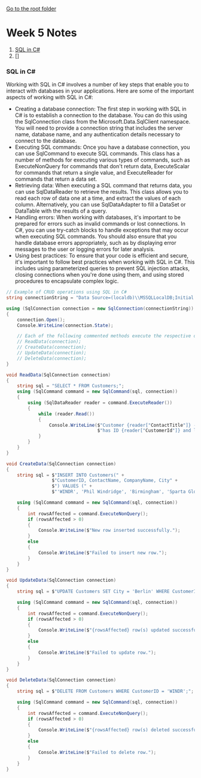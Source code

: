 [Go to the root folder](https://github.com/RicardoGoncalves-CS/Sparta)

# Week 5 Notes

1. [SQL in C#]()
2. []

### SQL in C#

Working with SQL in C# involves a number of key steps that enable you to interact with databases in your applications. Here are some of the important aspects of working with SQL in C#:

- Creating a database connection: The first step in working with SQL in C# is to establish a connection to the database. You can do this using the SqlConnection class from the Microsoft.Data.SqlClient namespace. You will need to provide a connection string that includes the server name, database name, and any authentication details necessary to connect to the database.
- Executing SQL commands: Once you have a database connection, you can use SqlCommand to execute SQL commands. This class has a number of methods for executing various types of commands, such as ExecuteNonQuery for commands that don't return data, ExecuteScalar for commands that return a single value, and ExecuteReader for commands that return a data set.
- Retrieving data: When executing a SQL command that returns data, you can use SqlDataReader to retrieve the results. This class allows you to read each row of data one at a time, and extract the values of each column. Alternatively, you can use SqlDataAdapter to fill a DataSet or DataTable with the results of a query.
- Handling errors: When working with databases, it's important to be prepared for errors such as invalid commands or lost connections. In C#, you can use try-catch blocks to handle exceptions that may occur when executing SQL commands. You should also ensure that you handle database errors appropriately, such as by displaying error messages to the user or logging errors for later analysis.
- Using best practices: To ensure that your code is efficient and secure, it's important to follow best practices when working with SQL in C#. This includes using parameterized queries to prevent SQL injection attacks, closing connections when you're done using them, and using stored procedures to encapsulate complex logic.

```C#
// Example of CRUD operations using SQL in C#
string connectionString = "Data Source=(localdb)\\MSSQLLocalDB;Initial Catalog=Northwind;Integrated Security=True;Connect Timeout=30;Encrypt=False;Trust Server Certificate=False;Application Intent=ReadWrite;Multi Subnet Failover=False";

using (SqlConnection connection = new SqlConnection(connectionString))
{
    connection.Open();
    Console.WriteLine(connection.State);

    // Each of the following commented methods execute the respective operation
    // ReadData(connection);
    // CreateData(connection);
    // UpdateData(connection);
    // DeleteData(connection);
}

void ReadData(SqlConnection connection)
{
    string sql = "SELECT * FROM Customers;";
    using (SqlCommand command = new SqlCommand(sql, connection))
    {
        using (SqlDataReader reader = command.ExecuteReader())
        {
            while (reader.Read())
            {
                Console.WriteLine($"Customer {reader["ContactTitle"]} - {reader["ContactName"]} " +
                                  $"has ID {reader["CustomerId"]} and lives in {reader["City"]}");
            }
        }
    }
}

void CreateData(SqlConnection connection)
{
    string sql = $"INSERT INTO Customers(" +
                 $"CustomerID, ContactName, CompanyName, City" +
                 $") VALUES (" +
                 $"'WINDR', 'Phil Windridge', 'Birmingham', 'Sparta Global')";

    using (SqlCommand command = new SqlCommand(sql, connection))
    {
        int rowsAffected = command.ExecuteNonQuery();
        if (rowsAffected > 0)
        {
            Console.WriteLine($"New row inserted successfully.");
        }
        else
        {
            Console.WriteLine($"Failed to insert new row.");
        }
    }
}

void UpdateData(SqlConnection connection)
{
    string sql = $"UPDATE Customers SET City = 'Berlin' WHERE CustomerID = 'WINDR';";

    using (SqlCommand command = new SqlCommand(sql, connection))
    {
        int rowsAffected = command.ExecuteNonQuery();
        if (rowsAffected > 0)
        {
            Console.WriteLine($"{rowsAffected} row(s) updated successfully.");
        }
        else
        {
            Console.WriteLine($"Failed to update row.");
        }
    }
}

void DeleteData(SqlConnection connection)
{
    string sql = $"DELETE FROM Customers WHERE CustomerID = 'WINDR';";

    using (SqlCommand command = new SqlCommand(sql, connection))
    {
        int rowsAffected = command.ExecuteNonQuery();
        if (rowsAffected > 0)
        {
            Console.WriteLine($"{rowsAffected} row(s) deleted successfully.");
        }
        else
        {
            Console.WriteLine($"Failed to delete row.");
        }
    }
}

```
